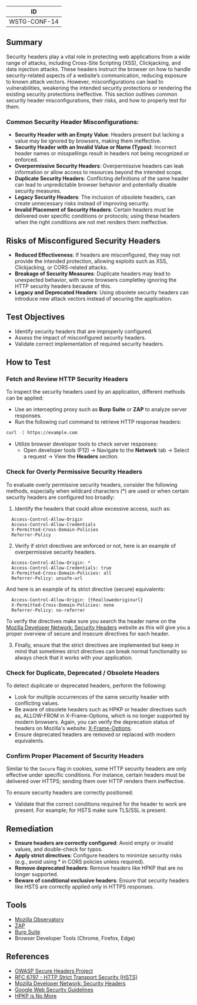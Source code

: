 |ID          |
|------------|
|WSTG-CONF-14|

## Summary

Security headers play a vital role in protecting web applications from a wide range of attacks, including Cross-Site Scripting (XSS), Clickjacking, and data injection attacks. These headers instruct the browser on how to handle security-related aspects of a website’s communication, reducing exposure to known attack vectors. However, misconfigurations can lead to vulnerabilities, weakening the intended security protections or rendering the existing security protections ineffective. This section outlines common security header misconfigurations, their risks, and how to properly test for them.

### Common Security Header Misconfigurations:
- **Security Header with an Empty Value**: Headers present but lacking a value may be ignored by browsers, making them ineffective.
- **Security Header with an Invalid Value or Name (Typos)**: Incorrect header names or misspellings result in headers not being recognized or enforced.
- **Overpermissive Security Headers**: Overpermissive headers can leak information or allow access to resources beyond the intended scope.
- **Duplicate Security Headers**: Conflicting definitions of the same header can lead to unpredictable browser behavior and potentially disable security measures.
- **Legacy Security Headers**: The inclusion of obsolete headers, can create unnecessary risks instead of improving security.
- **Invalid Placement of Security Headers**: Certain headers must be delivered over specific conditions or protocols; using these headers when the right conditions are not met renders them ineffective.

## Risks of Misconfigured Security Headers

- **Reduced Effectiveness**: If headers are misconfigured, they may not provide the intended protection, allowing exploits such as XSS, Clickjacking, or CORS-related attacks.
- **Breakage of Security Measures**: Duplicate headers may lead to unexpected behavior, with some browsers completley ignoring the HTTP security headers because of this.
- **Legacy and Deprecated Headers**: Using obsolete security headers can introduce new attack vectors instead of securing the application.

## Test Objectives

- Identify security headers that are improperly configured.
- Assess the impact of misconfigured security headers.
- Validate correct implementation of required security headers.

## How to Test

### Fetch and Review HTTP Security Headers

To inspect the security headers used by an application, different methods can be applied:

- Use an intercepting proxy such as **Burp Suite** or **ZAP** to analyze server responses.
- Run the following curl command to retrieve HTTP response headers:
  
```bash
curl -I https://example.com
```

- Utilize browser developer tools to check server responses:
  - Open developer tools (F12) → Navigate to the **Network** tab → Select a request → View the **Headers** section.

### Check for Overly Permissive Security Headers

To evaluate overly permissive security headers, consider the following methods, especially when wildcard characters (*) are used or when certain security headers are configured too broadly:

1. Identify the headers that could allow excessive access, such as:
  
```
  Access-Control-Allow-Origin
  Access-Control-Allow-Credentials
  X-Permitted-Cross-Domain-Policies
  Referrer-Policy
```

2. Verify if strict directives are enforced or not, here is an example of overpermissive security headers.

```
  Access-Control-Allow-Origin: *
  Access-Control-Allow-Credentials: true
  X-Permitted-Cross-Domain-Policies: all
  Referrer-Policy: unsafe-url
```

And here is an example of its strict directive (secure) equivalents:

```
  Access-Control-Allow-Origin: {theallowedoriginurl}
  X-Permitted-Cross-Domain-Policies: none
  Referrer-Policy: no-referrer
```

To verify the directives make sure you search the header name on the  [Mozilla Developer Network: Security Headers](https://developer.mozilla.org/en-US/docs/Web/HTTP/Headers) website as this will give you a proper overview of secure and insecure directives for each header.

3. Finally, ensure that the strict directives are implemented but keep in mind that sometimes strict directives can break normal functionality so always check that it works with your application.

### Check for Duplicate, Deprecated / Obsolete Headers

To detect duplicate or deprecated headers, perform the following:

- Look for multiple occurrences of the same security header with conflicting values.
- Be aware of obsolete headers such as HPKP or header directives such as, ALLOW-FROM in X-Frame-Options, which is no longer supported by modern browsers. Again, you can verify the deprecation status of headers on Mozilla's website: [X-Frame-Options](https://developer.mozilla.org/en-US/docs/Web/HTTP/Headers/X-Frame-Options). 
- Ensure deprecated headers are removed or replaced with modern equivalents.

### Confirm Proper Placement of Security Headers 

Similar to the `Secure` flag in cookies, some HTTP security headers are only effective under specific conditions. For instance, certain headers must be delivered over HTTPS; sending them over HTTP renders them ineffective.

To ensure security headers are correctly positioned:

- Validate that the correct conditions required for the header to work are present. For example; for HSTS make sure TLS/SSL is present.

## Remediation

- **Ensure headers are correctly configured**: Avoid empty or invalid values, and double-check for typos.
- **Apply strict directives**: Configure headers to minimize security risks (e.g., avoid using * in CORS policies unless required).
- **Remove deprecated headers**: Remove headers like HPKP that are no longer supported.
- **Beware of conditional exclusive headers**: Ensure that security headers like HSTS are correctly applied only in HTTPS responses.

## Tools

- [Mozilla Observatory](https://observatory.mozilla.org/)
- [ZAP](https://www.zaproxy.org/)
- [Burp Suite](https://portswigger.net/burp)
- Browser Developer Tools (Chrome, Firefox, Edge)

## References

- [OWASP Secure Headers Project](https://owasp.org/www-project-secure-headers/)
- [RFC 6797 - HTTP Strict Transport Security (HSTS)](https://datatracker.ietf.org/doc/html/rfc6797)
- [Mozilla Developer Network: Security Headers](https://developer.mozilla.org/en-US/docs/Web/HTTP/Headers)
- [Google Web Security Guidelines](https://web.dev/security-headers/)
- [HPKP is No More](https://scotthelme.co.uk/hpkp-is-no-more/)
